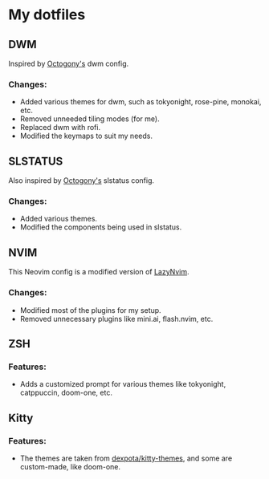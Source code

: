 # My dotfiles

## DWM

Inspired by [Octogony's](https://github.com/octagony/dwm-config-files.git) dwm config.

### Changes:

- Added various themes for dwm, such as tokyonight, rose-pine, monokai, etc.  
- Removed unneeded tiling modes (for me).  
- Replaced dwm with rofi.  
- Modified the keymaps to suit my needs.  

## SLSTATUS

Also inspired by [Octogony's](https://github.com/octagony/dwm-config-files.git) slstatus config.

### Changes:

- Added various themes.  
- Modified the components being used in slstatus.  

## NVIM

This Neovim config is a modified version of [LazyNvim](https://www.lazyvim.org).

### Changes:

- Modified most of the plugins for my setup.  
- Removed unnecessary plugins like mini.ai, flash.nvim, etc.  

## ZSH

### Features:

- Adds a customized prompt for various themes like tokyonight, catppuccin, doom-one, etc.  

## Kitty

### Features:

- The themes are taken from [dexpota/kitty-themes](https://github.com/dexpota/kitty-themes.git), and some are custom-made, like doom-one.
